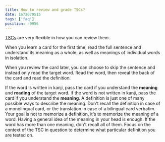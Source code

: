 ```yaml
---
title: How to review and grade TSCs?
date: 1672079515
tags: ['faq']
position: -9956
---
```


[TSCs](discussing-various-card-templates.html#targeted-sentence-cards)
are very flexible in how you can review them.

When you learn a card for the first time,
read the full sentence and understand its meaning as a whole,
as well as meanings of individual words in isolation.

When you review the card later,
you can choose to skip the sentence
and instead only read the target word.
Read the word,
then reveal the back of the card and read the definition.

If the word is written in kanji,
pass the card if you understand the **meaning** and **reading** of the target word.
If the word is not written in kanji,
pass the card if you understand the **meaning**.
A definition is just one of many possible ways to describe the meaning.
Don't recall the definition in case of a monolingual card,
or the translation in case of a bilingual card verbatim.
Your goal is not to memorize a definition, it's to memorize the meaning of a word.
Having a general idea of the meaning in your head is enough.
If the word has more than one meaning,
don't recall all of them.
Focus on the context of the TSC in question
to determine what particular definition you are tested on.
